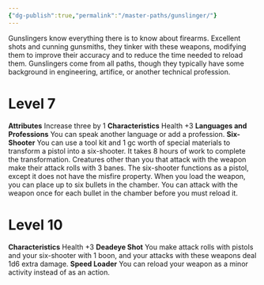 ```yaml
---
{"dg-publish":true,"permalink":"/master-paths/gunslinger/"}
---
```


Gunslingers know everything there is to know about firearms. Excellent shots and cunning gunsmiths, they tinker with these weapons, modifying them to improve their accuracy and to reduce the time needed to reload them. Gunslingers come from all paths, though they typically have some background in engineering, artifice, or another technical profession.
# Level 7
**Attributes** Increase three by 1
**Characteristics** Health +3
**Languages and Professions** You can speak another language or add a profession.
**Six-Shooter** You can use a tool kit and 1 gc worth of special materials to transform a pistol into a six-shooter. It takes 8 hours of work to complete the transformation. Creatures other than you that attack with the weapon make their attack rolls with 3 banes.
The six-shooter functions as a pistol, except it does not have the misfire property. When you load the weapon, you can place up to six bullets in the chamber. You can attack with the weapon once for each bullet in the chamber before you must reload it.
# Level 10
**Characteristics** Health +3
**Deadeye Shot** You make attack rolls with pistols and your six-shooter with 1 boon, and your attacks with these weapons deal 1d6 extra damage.
**Speed Loader** You can reload your weapon as a minor activity instead of as an action.